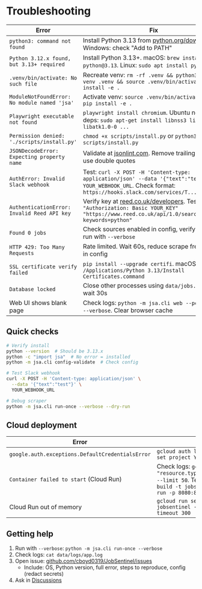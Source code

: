 # Troubleshooting

| Error | Fix |
|-------|-----|
| `python3: command not found` | Install Python 3.13 from [python.org/downloads](https://www.python.org/downloads/). Windows: check "Add to PATH" |
| `Python 3.12.x found, but 3.13+ required` | Install Python 3.13+. macOS: `brew install python@3.13`. Linux: `sudo apt install python3.13` |
| `.venv/bin/activate: No such file` | Recreate venv: `rm -rf .venv && python3.13 -m venv .venv && source .venv/bin/activate && pip install -e .` |
| `ModuleNotFoundError: No module named 'jsa'` | Activate venv: `source .venv/bin/activate`, run `pip install -e .` |
| `Playwright executable not found` | `playwright install chromium`. Ubuntu needs deps: `sudo apt-get install libnss3 libnspr4 libatk1.0-0 ...` |
| `Permission denied: './scripts/install.py'` | `chmod +x scripts/install.py` or `python3 scripts/install.py` |
| `JSONDecodeError: Expecting property name` | Validate at [jsonlint.com](https://jsonlint.com/). Remove trailing commas, use double quotes |
| `AuthError: Invalid Slack webhook` | Test: `curl -X POST -H 'Content-type: application/json' --data '{"text":"test"}' YOUR_WEBHOOK_URL`. Check format: `https://hooks.slack.com/services/T.../B.../XXX` |
| `AuthenticationError: Invalid Reed API key` | Verify key at [reed.co.uk/developers](https://www.reed.co.uk/developers). Test: `curl -H "Authorization: Basic YOUR_KEY" "https://www.reed.co.uk/api/1.0/search?keywords=python"` |
| `Found 0 jobs` | Check sources enabled in config, verify API keys, run with `--verbose` |
| `HTTP 429: Too Many Requests` | Rate limited. Wait 60s, reduce scrape frequency in config |
| `SSL certificate verify failed` | `pip install --upgrade certifi`. macOS: run `/Applications/Python 3.13/Install Certificates.command` |
| `Database locked` | Close other processes using `data/jobs.db`, or wait 30s |
| Web UI shows blank page | Check logs: `python -m jsa.cli web --port 5000 --verbose`. Clear browser cache |

## Quick checks

```bash
# Verify install
python --version  # Should be 3.13.x
python -c "import jsa"  # No error = installed
python -m jsa.cli config-validate  # Check config

# Test Slack webhook
curl -X POST -H 'Content-type: application/json' \
  --data '{"text":"test"}' \
  YOUR_WEBHOOK_URL

# Debug scraper
python -m jsa.cli run-once --verbose --dry-run
```

## Cloud deployment

| Error | Fix |
|-------|-----|
| `google.auth.exceptions.DefaultCredentialsError` | `gcloud auth login && gcloud config set project YOUR_PROJECT_ID` |
| `Container failed to start` (Cloud Run) | Check logs: `gcloud logging read "resource.type=cloud_run_revision" --limit 50`. Test locally: `docker build -t jobsentinel . && docker run -p 8080:8080 jobsentinel` |
| Cloud Run out of memory | `gcloud run services update jobsentinel --memory 512Mi --timeout 300` |

## Getting help

1. Run with `--verbose`: `python -m jsa.cli run-once --verbose`
2. Check logs: `cat data/logs/app.log`
3. Open issue: [github.com/cboyd0319/JobSentinel/issues](https://github.com/cboyd0319/JobSentinel/issues)
   - Include: OS, Python version, full error, steps to reproduce, config (redact secrets)
4. Ask in [Discussions](https://github.com/cboyd0319/JobSentinel/discussions)

